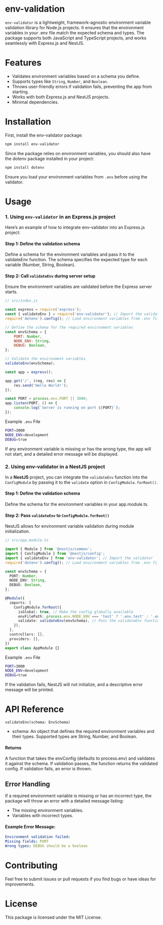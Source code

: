 # env-validation

`env-validator` is a lightweight, framework-agnostic environment variable validation library for Node.js projects. It ensures that the environment variables in your .env file match the expected schema and types. The package supports both JavaScript and TypeScript projects, and works seamlessly with Express.js and NestJS.

# Features
- Validates environment variables based on a schema you define.
- Supports types like `String`, `Number`, and `Boolean`.
- Throws user-friendly errors if validation fails, preventing the app from starting.
- Works with both Express.js and NestJS projects.
- Minimal dependencies.

# Installation
First, install the env-validator package:
```bash
npm install env-validator
```
Since the package relies on environment variables, you should also have the dotenv package installed in your project:
```bash
npm install dotenv
```
Ensure you load your environment variables from `.env` before using the validator.

# Usage
### 1. Using `env-validator` in an Express.js project
Here’s an example of how to integrate env-validator into an Express.js project:

#### Step 1: Define the validation schema
Define a schema for the environment variables and pass it to the validateEnv function. The schema specifies the expected type for each variable (Number, String, Boolean).

#### Step 2: Call `validateEnv` during server setup
Ensure the environment variables are validated before the Express server starts.

```javascript
// src/index.js

const express = require('express');
const { validateEnv } = require('env-validator'); // Import the validator
require('dotenv').config(); // Load environment variables from .env file

// Define the schema for the required environment variables
const envSchema = {
    PORT: Number,
    NODE_ENV: String,
    DEBUG: Boolean,
};

// Validate the environment variables
validateEnv(envSchema);

const app = express();

app.get('/', (req, res) => {
    res.send('Hello World!');
});

const PORT = process.env.PORT || 3000;
app.listen(PORT, () => {
    console.log(`Server is running on port ${PORT}`);
});

```

Example `.env` File
```bash
PORT=3000
NODE_ENV=development
DEBUG=true
```

If any environment variable is missing or has the wrong type, the app will not start, and a detailed error message will be displayed.

### 2. Using env-validator in a NestJS project
In a **NestJS** project, you can integrate the `validateEnv` function into the `ConfigModule` by passing it to the `validate` option in `ConfigModule.forRoot()`.

#### Step 1: Define the validation schema
Define the schema for the environment variables in your app.module.ts.

#### Step 2: Pass `validateEnv` to `ConfigModule.forRoot()`
NestJS allows for environment variable validation during module initialization.

```typescript
// src/app.module.ts

import { Module } from '@nestjs/common';
import { ConfigModule } from '@nestjs/config';
import { validateEnv } from 'env-validator'; // Import the validator
require('dotenv').config(); // Load environment variables from .env file

const envSchema = {
  PORT: Number,
  NODE_ENV: String,
  DEBUG: Boolean,
};

@Module({
  imports: [
    ConfigModule.forRoot({
      isGlobal: true, // Make the config globally available
      envFilePath: process.env.NODE_ENV === 'test' ? '.env.test' : '.env',
      validate: validateEnv(envSchema), // Pass the validateEnv function
    }),
  ],
  controllers: [],
  providers: [],
})
export class AppModule {}
```
Example `.env` File
```bash
PORT=3000
NODE_ENV=development
DEBUG=true
```
If the validation fails, NestJS will not initialize, and a descriptive error message will be printed.

# API Reference
`validateEnv(schema: EnvSchema)`
- schema: An object that defines the required environment variables and their types. Supported types are String, Number, and Boolean.
#### Returns
A function that takes the envConfig (defaults to process.env) and validates it against the schema. If validation passes, the function returns the validated config. If validation fails, an error is thrown.

## Error Handling
If a required environment variable is missing or has an incorrect type, the package will throw an error with a detailed message listing:

- The missing environment variables.
- Variables with incorrect types.

#### Example Error Message:
```yml
Environment validation failed:
Missing fields: PORT
Wrong types: DEBUG should be a boolean
```

# Contributing
Feel free to submit issues or pull requests if you find bugs or have ideas for improvements.

# License
This package is licensed under the MIT License.